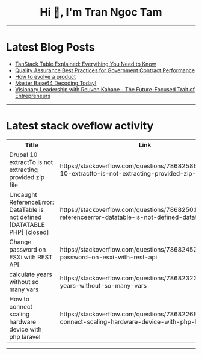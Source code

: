 <h1 align="center">Hi 👋, I'm Tran Ngoc Tam</h1>

---

# Latest Blog Posts 
<!-- BLOG-POST-LIST:START -->
- [TanStack Table Explained: Everything You Need to Know](https://dev.to/arnabsahawrk/tanstack-table-explained-everything-you-need-to-know-16g9)
- [Quality Assurance Best Practices for Government Contract Performance](https://dev.to/quantumcybersolution/quality-assurance-best-practices-for-government-contract-performance-h71)
- [How to evolve a product](https://dev.to/jameshfisher/how-to-evolve-a-product-52l4)
- [Master Base64 Decoding Today!](https://dev.to/keploy/master-base64-decoding-today-4dph)
- [Visionary Leadership with Reuven Kahane - The Future-Focused Trait of Entrepreneurs](https://dev.to/reuvenkahane01/visionary-leadership-with-reuven-kahane-the-future-focused-trait-of-entrepreneurs-3ke1)
<!-- BLOG-POST-LIST:END -->

---

# Latest stack oveflow activity
<table>
  <tr><th>Title</th><th>Link</th></tr>
  <!-- STACKOVERFLOW:START --><tr><td>Drupal 10 extractTo is not extracting provided zip file</td><td>https://stackoverflow.com/questions/78682586/drupal-10-extractto-is-not-extracting-provided-zip-file</td></tr><tr><td>Uncaught ReferenceError: DataTable is not defined [DATATABLE PHP] [closed]</td><td>https://stackoverflow.com/questions/78682501/uncaught-referenceerror-datatable-is-not-defined-datatable-php</td></tr><tr><td>Change password on ESXi with REST API</td><td>https://stackoverflow.com/questions/78682452/change-password-on-esxi-with-rest-api</td></tr><tr><td>calculate years without so many vars</td><td>https://stackoverflow.com/questions/78682323/calculate-years-without-so-many-vars</td></tr><tr><td>How to connect scaling hardware device with php laravel</td><td>https://stackoverflow.com/questions/78682268/how-to-connect-scaling-hardware-device-with-php-laravel</td></tr><!-- STACKOVERFLOW:END -->
</table>

---


